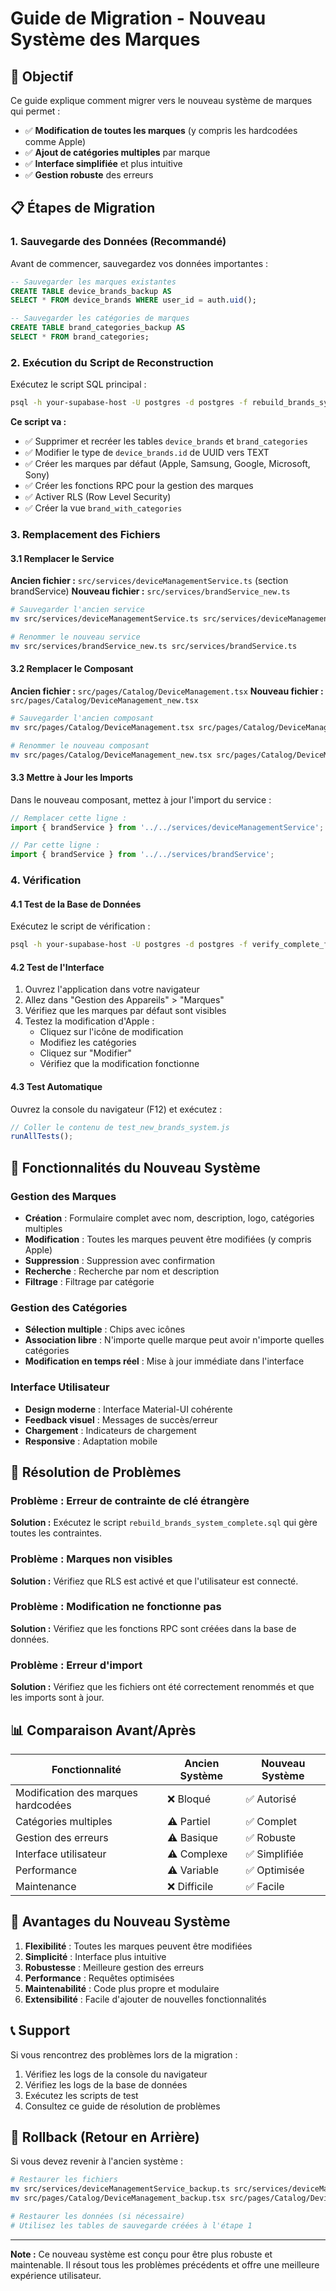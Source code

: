 # Guide de Migration - Nouveau Système des Marques

## 🎯 Objectif

Ce guide explique comment migrer vers le nouveau système de marques qui permet :
- ✅ **Modification de toutes les marques** (y compris les hardcodées comme Apple)
- ✅ **Ajout de catégories multiples** par marque
- ✅ **Interface simplifiée** et plus intuitive
- ✅ **Gestion robuste** des erreurs

## 📋 Étapes de Migration

### 1. Sauvegarde des Données (Recommandé)

Avant de commencer, sauvegardez vos données importantes :

```sql
-- Sauvegarder les marques existantes
CREATE TABLE device_brands_backup AS 
SELECT * FROM device_brands WHERE user_id = auth.uid();

-- Sauvegarder les catégories de marques
CREATE TABLE brand_categories_backup AS 
SELECT * FROM brand_categories;
```

### 2. Exécution du Script de Reconstruction

Exécutez le script SQL principal :

```bash
psql -h your-supabase-host -U postgres -d postgres -f rebuild_brands_system_complete.sql
```

**Ce script va :**
- ✅ Supprimer et recréer les tables `device_brands` et `brand_categories`
- ✅ Modifier le type de `device_brands.id` de UUID vers TEXT
- ✅ Créer les marques par défaut (Apple, Samsung, Google, Microsoft, Sony)
- ✅ Créer les fonctions RPC pour la gestion des marques
- ✅ Activer RLS (Row Level Security)
- ✅ Créer la vue `brand_with_categories`

### 3. Remplacement des Fichiers

#### 3.1 Remplacer le Service

**Ancien fichier :** `src/services/deviceManagementService.ts` (section brandService)
**Nouveau fichier :** `src/services/brandService_new.ts`

```bash
# Sauvegarder l'ancien service
mv src/services/deviceManagementService.ts src/services/deviceManagementService_backup.ts

# Renommer le nouveau service
mv src/services/brandService_new.ts src/services/brandService.ts
```

#### 3.2 Remplacer le Composant

**Ancien fichier :** `src/pages/Catalog/DeviceManagement.tsx`
**Nouveau fichier :** `src/pages/Catalog/DeviceManagement_new.tsx`

```bash
# Sauvegarder l'ancien composant
mv src/pages/Catalog/DeviceManagement.tsx src/pages/Catalog/DeviceManagement_backup.tsx

# Renommer le nouveau composant
mv src/pages/Catalog/DeviceManagement_new.tsx src/pages/Catalog/DeviceManagement.tsx
```

#### 3.3 Mettre à Jour les Imports

Dans le nouveau composant, mettez à jour l'import du service :

```typescript
// Remplacer cette ligne :
import { brandService } from '../../services/deviceManagementService';

// Par cette ligne :
import { brandService } from '../../services/brandService';
```

### 4. Vérification

#### 4.1 Test de la Base de Données

Exécutez le script de vérification :

```bash
psql -h your-supabase-host -U postgres -d postgres -f verify_complete_fix.sql
```

#### 4.2 Test de l'Interface

1. Ouvrez l'application dans votre navigateur
2. Allez dans "Gestion des Appareils" > "Marques"
3. Vérifiez que les marques par défaut sont visibles
4. Testez la modification d'Apple :
   - Cliquez sur l'icône de modification
   - Modifiez les catégories
   - Cliquez sur "Modifier"
   - Vérifiez que la modification fonctionne

#### 4.3 Test Automatique

Ouvrez la console du navigateur (F12) et exécutez :

```javascript
// Coller le contenu de test_new_brands_system.js
runAllTests();
```

## 🔧 Fonctionnalités du Nouveau Système

### Gestion des Marques

- **Création** : Formulaire complet avec nom, description, logo, catégories multiples
- **Modification** : Toutes les marques peuvent être modifiées (y compris Apple)
- **Suppression** : Suppression avec confirmation
- **Recherche** : Recherche par nom et description
- **Filtrage** : Filtrage par catégorie

### Gestion des Catégories

- **Sélection multiple** : Chips avec icônes
- **Association libre** : N'importe quelle marque peut avoir n'importe quelles catégories
- **Modification en temps réel** : Mise à jour immédiate dans l'interface

### Interface Utilisateur

- **Design moderne** : Interface Material-UI cohérente
- **Feedback visuel** : Messages de succès/erreur
- **Chargement** : Indicateurs de chargement
- **Responsive** : Adaptation mobile

## 🐛 Résolution de Problèmes

### Problème : Erreur de contrainte de clé étrangère

**Solution :** Exécutez le script `rebuild_brands_system_complete.sql` qui gère toutes les contraintes.

### Problème : Marques non visibles

**Solution :** Vérifiez que RLS est activé et que l'utilisateur est connecté.

### Problème : Modification ne fonctionne pas

**Solution :** Vérifiez que les fonctions RPC sont créées dans la base de données.

### Problème : Erreur d'import

**Solution :** Vérifiez que les fichiers ont été correctement renommés et que les imports sont à jour.

## 📊 Comparaison Avant/Après

| Fonctionnalité | Ancien Système | Nouveau Système |
|---|---|---|
| Modification des marques hardcodées | ❌ Bloqué | ✅ Autorisé |
| Catégories multiples | ⚠️ Partiel | ✅ Complet |
| Gestion des erreurs | ⚠️ Basique | ✅ Robuste |
| Interface utilisateur | ⚠️ Complexe | ✅ Simplifiée |
| Performance | ⚠️ Variable | ✅ Optimisée |
| Maintenance | ❌ Difficile | ✅ Facile |

## 🎉 Avantages du Nouveau Système

1. **Flexibilité** : Toutes les marques peuvent être modifiées
2. **Simplicité** : Interface plus intuitive
3. **Robustesse** : Meilleure gestion des erreurs
4. **Performance** : Requêtes optimisées
5. **Maintenabilité** : Code plus propre et modulaire
6. **Extensibilité** : Facile d'ajouter de nouvelles fonctionnalités

## 📞 Support

Si vous rencontrez des problèmes lors de la migration :

1. Vérifiez les logs de la console du navigateur
2. Vérifiez les logs de la base de données
3. Exécutez les scripts de test
4. Consultez ce guide de résolution de problèmes

## 🔄 Rollback (Retour en Arrière)

Si vous devez revenir à l'ancien système :

```bash
# Restaurer les fichiers
mv src/services/deviceManagementService_backup.ts src/services/deviceManagementService.ts
mv src/pages/Catalog/DeviceManagement_backup.tsx src/pages/Catalog/DeviceManagement.tsx

# Restaurer les données (si nécessaire)
# Utilisez les tables de sauvegarde créées à l'étape 1
```

---

**Note :** Ce nouveau système est conçu pour être plus robuste et maintenable. Il résout tous les problèmes précédents et offre une meilleure expérience utilisateur.
